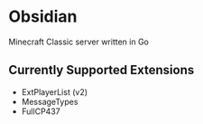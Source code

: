 # Obsidian
Minecraft Classic server written in Go

## Currently Supported Extensions
- ExtPlayerList (v2)
- MessageTypes
- FullCP437